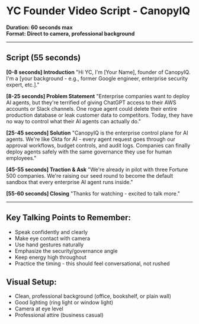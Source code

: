 # YC Founder Video Script - CanopyIQ

**Duration: 60 seconds max**  
**Format: Direct to camera, professional background**

---

## Script (55 seconds)

**[0-8 seconds] Introduction**
"Hi YC, I'm [Your Name], founder of CanopyIQ. I'm a [your background - e.g., former Google engineer, enterprise security expert, etc.]."

**[8-25 seconds] Problem Statement**
"Enterprise companies want to deploy AI agents, but they're terrified of giving ChatGPT access to their AWS accounts or Slack channels. One rogue agent could delete their entire production database or leak customer data to competitors. Today, they have no way to control what their AI agents can actually do."

**[25-45 seconds] Solution**
"CanopyIQ is the enterprise control plane for AI agents. We're like Okta for AI - every agent request goes through our approval workflows, budget controls, and audit logs. Companies can finally deploy agents safely with the same governance they use for human employees."

**[45-55 seconds] Traction & Ask**
"We're already in pilot with three Fortune 500 companies. We're raising our seed round to become the default sandbox that every enterprise AI agent runs inside."

**[55-60 seconds] Closing**
"Thanks for watching - excited to talk more."

---

## Key Talking Points to Remember:
- Speak confidently and clearly
- Make eye contact with camera
- Use hand gestures naturally
- Emphasize the security/governance angle
- Keep energy high throughout
- Practice the timing - this should feel conversational, not rushed

## Visual Setup:
- Clean, professional background (office, bookshelf, or plain wall)
- Good lighting (ring light or window light)
- Camera at eye level
- Professional attire (business casual)